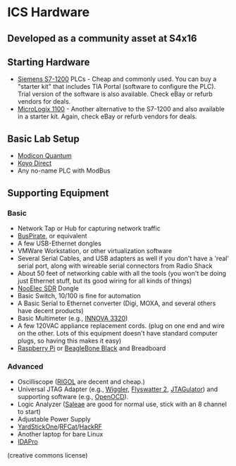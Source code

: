 # ICS Hardware
## Developed as a community asset at S4x16

## Starting Hardware
* [Siemens S7-1200](http://w3.siemens.com/mcms/programmable-logic-controller/en/basic-controller/s7-1200/pages/default.aspx) PLCs - Cheap and commonly used. You can buy a "starter kit" that includes TIA Portal (software to configure the PLC). Trial version of the software is also available. Check eBay or refurb vendors for deals.
* [MicroLogix 1100](http://ab.rockwellautomation.com/Programmable-Controllers/MicroLogix-1100) - Another alternative to the S7-1200 and also available in a starter kit. Again, check eBay or refurb vendors for deals.

## Basic Lab Setup
* [Modicon Quantum](http://www.schneider-electric.com/en/product-range/538-modicon-quantum/)
* [Koyo Direct](http://www.automationdirect.com/adc/Overview/Catalog/Programmable_Controllers/DirectLogic_Series_PLCs_(Micro_to_Small,_Brick_-a-_Modular))
* Any no-name PLC with ModBus

## Supporting Equipment

### Basic
* Network Tap or Hub for capturing network traffic
* [BusPirate](http://dangerousprototypes.com/docs/Bus_Pirate), or equivalent
* A few USB-Ethernet dongles
* VMWare Workstation, or other virtualization software
* Several Serial Cables, and USB adapters as well if you don't have a 'real' serial port, along with wireable serial connectors from Radio Shack
* About 50 feet of networking cable with all the tools (you won't be doing
just Ethernet stuff, but its good wiring for all kinds of things)
* [NooElec SDR](http://www.nooelec.com/store/sdr.html) Dongle
* Basic Switch, 10/100 is fine for automation
* A Basic Serial to Ethernet converter (Digi, MOXA, and several others have decent products)
* Basic Multimeter (e.g., [INNOVA 3320](http://www.amazon.com/INNOVA-3320-Auto-Ranging-Digital-Multimeter/dp/B000EVYGZA))
* A few 120VAC appliance replacement cords. (plug on one end and wire on the other. Lots of this equipment doesn't have standard
computer plugs, so having this makes it easy)
* [Raspberry Pi](https://www.raspberrypi.org/products/) or [BeagleBone Black](https://www.sparkfun.com/products/12857) and Breadboard

### Advanced
* Oscilliscope ([RIGOL](http://www.rigolna.com) are decent and cheap.)
* Universal JTAG Adapter (e.g., [Wiggler](http://www.diygadget.com/universal-jtag-adapter-v2-wiggler-and-xilinx-platform-cable-compatible-debrick-routers-modems-and-more.html), [Flyswatter 2](http://www.tincantools.com/JTAG/Flyswatter2.html), [JTAGulator](http://www.grandideastudio.com/portfolio/jtagulator/)) and supporting software (e.g., [OpenOCD](http://openocd.org)).
* Logic Analyzer ([Saleae](https://www.saleae.com) are good for normal use, stick with an 8 channel
to start)
* Adjustable Power Supply
* [YardStickOne](https://greatscottgadgets.com/yardstickone/)/[RFCat](http://int3.cc/products/rfcat)/[HackRF](https://greatscottgadgets.com/hackrf/)
* Another laptop for bare Linux
* [IDAPro](https://www.hex-rays.com/products/ida/)

(creative commons license)


